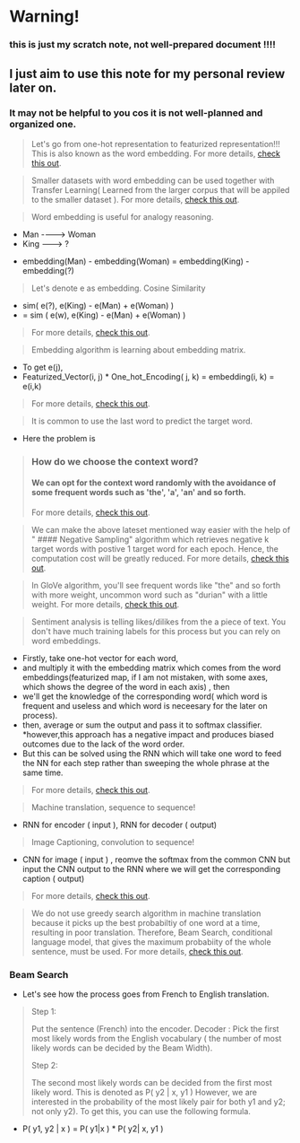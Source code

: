 # Warning!

### this is just my scratch note, not well-prepared document !!!!

## I just aim to use this note for my personal review later on. 

### It may not be helpful to you cos it is not well-planned and organized one.

> Let's go from one-hot representation to featurized representation!!! This is also known as the word embedding.
For more details, [check this out](https://www.coursera.org/learn/nlp-sequence-models/lecture/6Oq70/word-representation).

> Smaller datasets with word embedding can be used together with Transfer Learning( Learned from the larger corpus that will be appiled to the smaller dataset ). 
For more details, [check this out](https://www.coursera.org/learn/nlp-sequence-models/lecture/qHMK5/using-word-embeddings).

> Word embedding is useful for analogy reasoning. 
- Man ----> Woman
- King ---> ?
* embedding(Man) - embedding(Woman) = embedding(King) -embedding(?)
> Let's denote e as embedding.
> Cosine Similarity
* sim( e(?), e(King) - e(Man) + e(Woman) ) 
* = sim ( e(w), e(King) - e(Man) + e(Woman) )
> For more details, [check this out](https://www.coursera.org/learn/nlp-sequence-models/lecture/S2mat/properties-of-word-embeddings).

> Embedding algorithm is learning about embedding matrix. 
* To get e(j),
*   Featurized_Vector(i, j)  * One_hot_Encoding( j, k) = embedding(i, k) = e(i,k)
> For more details, [check this out](https://www.coursera.org/learn/nlp-sequence-models/lecture/K604Z/embedding-matrix).

> It is common to use the last word to predict the target word.
* Here the problem is
> ### How do we choose the context word?
> #### We can opt for the context word randomly with the avoidance of some frequent words such as 'the', 'a', 'an' and so forth. 
> For more details, [check this out](https://www.coursera.org/learn/nlp-sequence-models/lecture/APM5s/learning-word-embeddings).

> We can make the above lateset mentioned way easier with the help of " #### Negative Sampling" algorithm which retrieves negative k target words with postive 1 target word for each epoch. Hence, the computation cost will be greatly reduced. 
> For more details, [check this out](https://www.coursera.org/learn/nlp-sequence-models/lecture/Iwx0e/negative-sampling).

> In GloVe algorithm, you'll see frequent words like "the" and so forth with more weight, uncommon word such as "durian" with a little weight.
> For more details, [check this out](https://www.coursera.org/learn/nlp-sequence-models/lecture/IxDTG/glove-word-vectors).

> Sentiment analysis is telling likes/dilikes from the a piece of text. You don't have much training labels for this process but you can rely on word embeddings.
* Firstly, take one-hot vector for each word, 
* and multiply it with the embedding matrix which comes from the word embeddings(featurized map, if I am not mistaken, with some axes, which shows the degree of the word in each axis) , then 
* we'll get the knowledge of the corresponding word( which word is frequent and useless and which word is neceesary for the later on process).
* then, average or sum the output and pass it to softmax classifier.
*however,this approach has a negative impact and produces biased outcomes due to the lack of the word order.
* But this can be solved using the RNN which will take one word to feed the NN for each step rather than sweeping the whole phrase at the same time. 
> For more details, [check this out](https://www.coursera.org/learn/nlp-sequence-models/lecture/Jxuhl/sentiment-classification).

> Machine translation, sequence to sequence!
* RNN for encoder ( input ), RNN for decoder ( output) 
> Image Captioning, convolution to sequence!
* CNN for image ( input ) , reomve the softmax from the common CNN but input the CNN output to the RNN where we will get the corresponding caption ( output)
> For more details, [check this out](https://www.coursera.org/learn/nlp-sequence-models/lecture/HyEui/basic-models).

> We do not use greedy search algorithm in machine translation because it picks up the best probabiltiy of one word at a time, resulting in poor translation. Therefore, Beam Search, conditional language model, that gives the maximum probabiity of the whole sentence, must be used.
> For more details, [check this out](https://www.coursera.org/learn/nlp-sequence-models/lecture/v2pRn/picking-the-most-likely-sentence).

### Beam Search
* Let's see how the process goes from French to English translation.
> Step 1: 
>
> Put the sentence (French) into the encoder. 
> Decoder : Pick the first most likely words from the English vocabulary ( the number of most likely words can be decided by the Beam Width).
>
> Step 2:
>
> The second most likely words can be decided from the first most likely word. 
> This is denoted as P( y2 | x, y1 )
> However, we are interested in the probability of the most likely pair for both y1 and y2; not only y2). 
> To get this, you can use the following formula. 
* P( y1, y2 | x ) = P( y1|x ) * P( y2| x, y1 )

